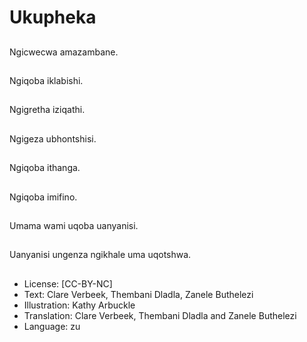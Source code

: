 # Ukupheka

##
Ngicwecwa
amazambane.

##
Ngiqoba iklabishi.

##
Ngigretha
iziqathi.

##
Ngigeza ubhontshisi.

##
Ngiqoba ithanga.

##
Ngiqoba imifino.

##
Umama wami uqoba uanyanisi.

##
Uanyanisi ungenza
ngikhale uma
uqotshwa.

##
* License: [CC-BY-NC]
* Text: Clare Verbeek, Thembani Dladla, Zanele Buthelezi
* Illustration: Kathy Arbuckle
* Translation: Clare Verbeek, Thembani Dladla and
Zanele Buthelezi
* Language: zu
